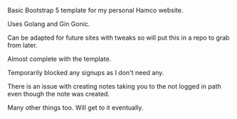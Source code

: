 Basic Bootstrap 5 template for my personal Hamco website.

Uses Golang and Gin Gonic.  

Can be adapted for future sites with tweaks so will put this in a repo to grab from later.

Almost complete with the template.

Temporarily blocked any signups as I don't need any.  

There is an issue with creating notes taking you to the not logged in path even though the note was created.

Many other things too.  Will get to it eventually.